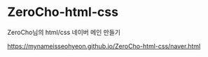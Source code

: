 # ZeroCho-html-css

ZeroCho님의 html/css 네이버 메인 만들기

https://mynameisseohyeon.github.io/ZeroCho-html-css/naver.html

